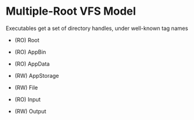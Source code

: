 Multiple-Root VFS Model
====

Executables get a set of directory handles, under well-known tag names

- (RO) Root
- (RO) AppBin
- (RO) AppData
- (RW) AppStorage

- (RW) File
- (RO) Input
- (RW) Output


